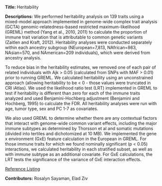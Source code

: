 **Title:** Heritability

**Descriptions:** We performed heritability analysis on 139 traits using a mixed-model approach implemented in genome-wide complex trait analysis (GCTA) genomic-relatedness-based
restricted maximum-likelihood (GREML) method (Yang et al., 2010, 2011) to calculate the proportion of immune trait variation that is attributable to common genetic variants (Zaitlen and
Kraft, 2012). Heritability analyses were conducted separately within each ancestry subgroup (NEuropean=7,813, NAfrican=863, NAsian=570, and NAmerican=209 individuals), which were derived from ancestry analysis.

To reduce bias in the heritability estimates, we removed one of each pair of related individuals with Ajk > 0.05 (calculated from SNPs with MAF > 0.01) prior to running GREML. We calculated heritability using an unconstrained approach (allowing heritability to be < 0 - those values were truncated in CRI iAtlas). We used the likelihood ratio test (LRT) implemented in GREML to test if heritability is different than zero for each of the immune traits analyzed and used Benjamini-Hochberg adjustment (Benjamini and Hochberg, 1995) to calculate the FDR. All heritability analyses were run with age, tumor type, sex and PC 1-7 as covariates.

We also used GREML to determine whether there are any contextual factors that interact with genome-wide common variant effects, including the major immune subtypes as determined by Thorsson et al and somatic mutations (divided into tertiles and dichotomized at 10 MB). We implemented the gene x environment (GxE) feature calculation in the European in GREML. For
those immune traits for which we found nominally significant (p < 0.05) interactions, we calculated heritability in each stratified subset, as well as with immune subtype as an additional
covariate. For GxE calculations, the LRT tests the significance of the variance of GxE interaction effects.

[Reference Listing](https://doi.org/10.1016/j.immuni.2021.01.011)

**Contributors:** Rosalyn Sayaman, Elad Ziv
